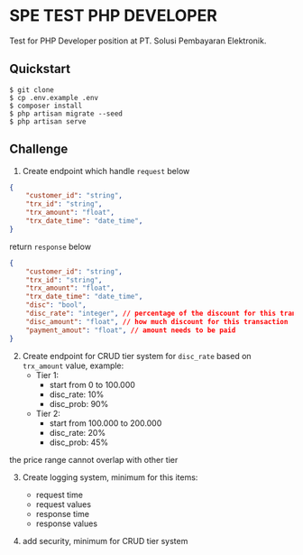 # SPE TEST PHP DEVELOPER
Test for PHP Developer position at PT. Solusi Pembayaran Elektronik.

## Quickstart
```
$ git clone
$ cp .env.example .env
$ composer install
$ php artisan migrate --seed
$ php artisan serve
```

## Challenge
1. Create endpoint which handle `request` below
```json
{
    "customer_id": "string",
    "trx_id": "string",
    "trx_amount": "float",
    "trx_date_time": "date_time",
}
```

return `response` below
```json
{
    "customer_id": "string",
    "trx_id": "string",
    "trx_amount": "float",
    "trx_date_time": "date_time",
    "disc": "bool",
    "disc_rate": "integer", // percentage of the discount for this transaction
    "disc_amount": "float", // how much discount for this transaction 
    "payment_amout": "float", // amount needs to be paid
}
```

2. Create endpoint for CRUD tier system for `disc_rate` based on `trx_amount` value, example:
   - Tier 1: 
     - start from 0 to 100.000
     - disc_rate: 10%
     - disc_prob: 90%
   - Tier 2: 
     - start from 100.000 to 200.000
     - disc_rate: 20%
     - disc_prob: 45%

the price range cannot overlap with other tier

3. Create logging system, minimum for this items:
   - request time
   - request values
   - response time
   - response values

4. add security, minimum for CRUD tier system